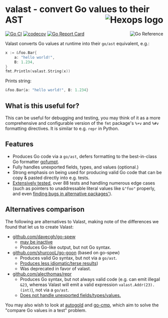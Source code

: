# valast - convert Go values to their AST <a href="https://hexops.com"><img align="right" alt="Hexops logo" src="https://raw.githubusercontent.com/hexops/media/master/readme.svg"></img></a>

<a href="https://pkg.go.dev/github.com/hexops/valast"><img src="https://pkg.go.dev/badge/badge/github.com/hexops/valast.svg" alt="Go Reference" align="right"></a>
  
[![Go CI](https://github.com/hexops/valast/workflows/Go%20CI/badge.svg)](https://github.com/hexops/valast/actions) [![codecov](https://codecov.io/gh/hexops/valast/branch/main/graph/badge.svg?token=Iw1FdYk0m8)](https://codecov.io/gh/hexops/valast) [![Go Report Card](https://goreportcard.com/badge/github.com/hexops/valast)](https://goreportcard.com/report/github.com/hexops/valast)

Valast converts Go values at runtime into their `go/ast` equivalent, e.g.:

```Go
x := &foo.Bar{
    a: "hello world!",
    B: 1.234,
}
fmt.Println(valast.String(x))
```

Prints string:

```Go
&foo.Bar{a: "hello world!", B: 1.234}
```

## What is this useful for?

This can be useful for debugging and testing, you may think of it as a more comprehensive and configurable version of the `fmt` package's `%+v` and `%#v` formatting directives. It is similar to e.g. `repr` in Python.

## Features

- Produces Go code via a `go/ast`, defers formatting to the best-in-class Go formatter [gofumpt](https://github.com/mvdan/gofumpt).
- Fully handles unexported fields, types, and values (optional.)
- Strong emphasis on being used for producing valid Go code that can be copy & pasted directly into e.g. tests.
- [Extensively tested](https://github.com/hexops/valast/tree/main/testdata), over 88 tests and handling numerous edge cases (such as pointers to unaddressable literal values like `&"foo"` properly, and even [finding bugs in alternative packages'](https://github.com/shurcooL/go-goon/issues/15)).

## Alternatives comparison

The following are alternatives to Valast, making note of the differences we found that let us to create Valast:

- [github.com/davecgh/go-spew](https://github.com/davecgh/go-spew)
    - [may be inactive](https://github.com/davecgh/go-spew/issues/128)
    - Produces Go-like output, but not Go syntax.
- [github.com/shurcooL/go-goon](https://github.com/shurcooL/go-goon) (based on go-spew)
    - Produces valid Go syntax, but not via a `go/ast`.
    - [Produces less idiomatic/terse results](https://github.com/shurcooL/go-goon/issues/11))
    - Was deprecated in favor of valast.
- [github.com/alecthomas/repr](https://github.com/alecthomas/repr)
    - Produces Go syntax, but not always valid code (e.g. can emit illegal `&23`, whereas Valast will emit a valid expression `valast.Addr(23).(int)`), not via a `go/ast`.
    - [Does not handle unexported fields/types/values.](https://github.com/alecthomas/repr/pull/13)

You may also wish to look at [autogold](https://github.com/hexops/autogold) and [go-cmp](https://github.com/google/go-cmp), which aim to solve the "compare Go values in a test" problem.
